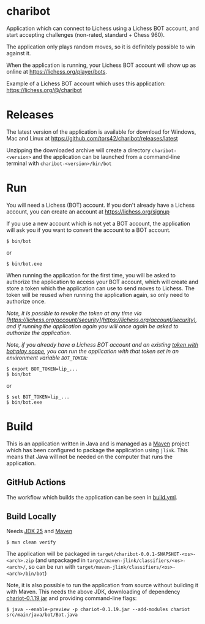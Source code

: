# charibot

Application which can connect to Lichess using a Lichess BOT account, and
start accepting challenges (non-rated, standard + Chess 960).

The application only plays random moves, so it is definitely possible to win
against it.

When the application is running, your Lichess BOT account will show up as
online at https://lichess.org/player/bots.

Example of a Lichess BOT account which uses this application:
https://lichess.org/@/charibot

# Releases

The latest version of the application is available for download for Windows,
Mac and Linux at https://github.com/tors42/charibot/releases/latest

Unzipping the downloaded archive will create a directory `charibot-<version>`
and the application can be launched from a command-line terminal with
`charibot-<version>/bin/bot`

# Run

You will need a Lichess (BOT) account. If you don't already have a Lichess account,
you can create an account at https://lichess.org/signup

If you use a new account which is not yet a BOT account,
the application will ask you if you want to convert the account to a BOT account.

    $ bin/bot

or

    $ bin/bot.exe

When running the application for the first time, you will be asked to authorize
the application to access your BOT account, which will create and store a token
which the application can use to send moves to Lichess. The token will be
reused when running the application again, so only need to authorize once.

_Note, it is possible to revoke the token at any time via [https://lichess.org/account/security](https://lichess.org/account/security),
and if running the application again you will once again be asked to authorize the application._

_Note, if you already have a Lichess BOT account and an existing [token with bot:play scope](https://lichess.org/account/oauth/token/create?scopes[]=bot:play&description=Prefilled+bot+token),
you can run the application with that token set in an environment variable `BOT_TOKEN`:_

    $ export BOT_TOKEN=lip_...
    $ bin/bot

or

    $ set BOT_TOKEN=lip_...
    $ bin/bot.exe

# Build

This is an application written in Java and is managed as a
[Maven](https://maven.apache.org) project which has been configured to package
the application using `jlink`. 
This means that Java will not be needed on the computer that runs the application.

## GitHub Actions

The workflow which builds the application can be seen in
[build.yml](https://github.com/tors42/charibot/blob/main/.github/workflows/build.yml).

## Build Locally

Needs [JDK 25](https://jdk.java.net/25) and [Maven](https://maven.apache.org)

    $ mvn clean verify

The application will be packaged in `target/charibot-0.0.1-SNAPSHOT-<os>-<arch>.zip`
(and unpackaged in `target/maven-jlink/classifiers/<os>-<arch>/`, so can be run with
`target/maven-jlink/classifiers/<os>-<arch>/bin/bot`)

Note, it is also possible to run the application from source without building
it with Maven. This needs the above JDK, downloading of dependency [chariot-0.1.19.jar](https://repo1.maven.org/maven2/io/github/tors42/chariot/0.1.19/chariot-0.1.19.jar) and providing command-line flags:

    $ java --enable-preview -p chariot-0.1.19.jar --add-modules chariot src/main/java/bot/Bot.java

